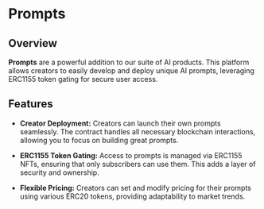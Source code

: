 # Prompts

## Overview

**Prompts** are a powerful addition to our suite of AI products. This platform allows creators to easily develop and deploy unique AI prompts, leveraging ERC1155 token gating for secure user access. 

## Features

- **Creator Deployment:** Creators can launch their own prompts seamlessly. The contract handles all necessary blockchain interactions, allowing you to focus on building great prompts.

- **ERC1155 Token Gating:** Access to prompts is managed via ERC1155 NFTs, ensuring that only subscribers can use them. This adds a layer of security and ownership.

- **Flexible Pricing:** Creators can set and modify pricing for their prompts using various ERC20 tokens, providing adaptability to market trends.

